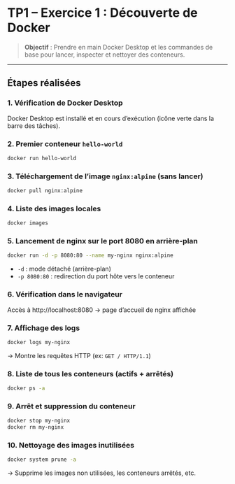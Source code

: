 # TP1 – Exercice 1 : Découverte de Docker

> **Objectif** : Prendre en main Docker Desktop et les commandes de base pour lancer, inspecter et nettoyer des conteneurs.

---

##  Étapes réalisées

### 1. Vérification de Docker Desktop
Docker Desktop est installé et en cours d’exécution (icône verte dans la barre des tâches).

### 2. Premier conteneur `hello-world`
```bash
docker run hello-world
```

### 3. Téléchargement de l’image `nginx:alpine` (sans lancer)
```bash
docker pull nginx:alpine
```

### 4. Liste des images locales
```bash
docker images
```

### 5. Lancement de nginx sur le port 8080 en arrière-plan
```bash
docker run -d -p 8080:80 --name my-nginx nginx:alpine
```
- `-d` : mode détaché (arrière-plan)
- `-p 8080:80` : redirection du port hôte vers le conteneur

### 6. Vérification dans le navigateur
Accès à http://localhost:8080 → page d’accueil de nginx affichée 

### 7. Affichage des logs
```bash
docker logs my-nginx
```
→ Montre les requêtes HTTP (ex: ```GET / HTTP/1.1```)

### 8. Liste de tous les conteneurs (actifs + arrêtés)
``` bash
docker ps -a
```

### 9. Arrêt et suppression du conteneur
```bash
docker stop my-nginx
docker rm my-nginx
```

### 10. Nettoyage des images inutilisées
```bash
docker system prune -a
```
→ Supprime les images non utilisées, les conteneurs arrêtés, etc.
